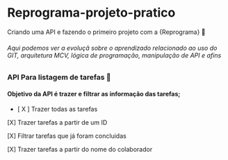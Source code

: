# Reprograma-projeto-pratico
Criando uma API e fazendo o primeiro projeto com a {Reprograma} :hugs:


######  Aqui podemos ver a evoluçã sobre o aprendizado relacionado ao uso do GIT, arquitetura MCV, lógica de programação, manipulação de API e afins 


### API Para listagem de tarefas  :bookmark_tabs: 

#### Objetivo da API é trazer e filtrar as informação das tarefas; 
- [ X ] Trazer todas as tarefas

[X] Trazer tarefas a partir de um ID

[X] Filtrar tarefas que já foram concluidas 

[X] Trazer tarefas a partir do nome do colaborador




